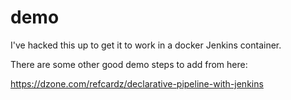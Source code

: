 # demo

I've hacked this up to get it to work in a docker Jenkins container.

There are some other good demo steps to add from here:

https://dzone.com/refcardz/declarative-pipeline-with-jenkins

